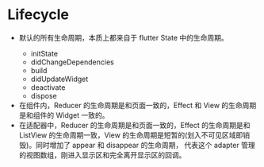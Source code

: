# Lifecycle

-   默认的所有生命周期，本质上都来自于 flutter State<StatefulWidget> 中的生命周期。
    -   initState
    -   didChangeDependencies
    -   build
    -   didUpdateWidget
    -   deactivate
    -   dispose
-   在组件内，Reducer 的生命周期是和页面一致的，Effect 和 View 的生命周期是和组件的 Widget 一致的。
-   在适配器中，Reducer 的生命周期是和页面一致的，Effect 的生命周期是和 ListView 的生命周期一致，View 的生命周期是短暂的(划入不可见区域即销毁)。同时增加了 appear 和 disappear 的生命周期， 代表这个 adapter 管理的视图数组，刚进入显示区和完全离开显示区的回调。
